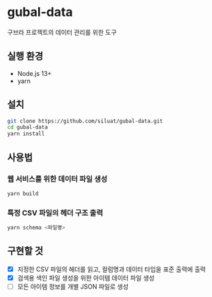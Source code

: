 # gubal-data

구브라 프로젝트의 데이터 관리를 위한 도구

## 실행 환경

- Node.js 13+
- yarn

## 설치

```bash
git clone https://github.com/siluat/gubal-data.git
cd gubal-data
yarn install
```

## 사용법

### 웹 서비스를 위한 데이터 파일 생성

```bash
yarn build
```

### 특정 CSV 파일의 헤더 구조 출력

```bash
yarn schema <파일명>
```

## 구현할 것

- [x] 지정한 CSV 파일의 헤더를 읽고, 컬럼명과 데이터 타입을 표준 출력에 출력
- [x] 검색용 색인 파일 생성을 위한 아이템 데이터 파일 생성
- [ ] 모든 아이템 정보를 개별 JSON 파일로 생성
